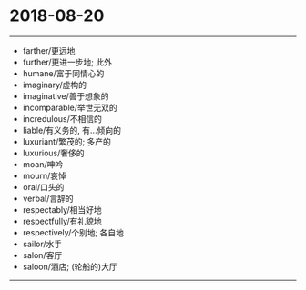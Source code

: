 # 2018-08-20

---

- farther/更远地
- further/更进一步地; 此外
- humane/富于同情心的
- imaginary/虚构的
- imaginative/善于想象的
- incomparable/举世无双的
- incredulous/不相信的
- liable/有义务的, 有...倾向的
- luxuriant/繁茂的; 多产的
- luxurious/奢侈的
- moan/呻吟
- mourn/哀悼
- oral/口头的
- verbal/言辞的
- respectably/相当好地
- respectfully/有礼貌地
- respectively/个别地; 各自地
- sailor/水手
- salon/客厅
- saloon/酒店; (轮船的)大厅

---

